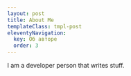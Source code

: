 ```yaml
---
layout: post
title: About Me
templateClass: tmpl-post
eleventyNavigation:
  key: Об авторе
  order: 3
---
```


I am a developer person that writes stuff.
